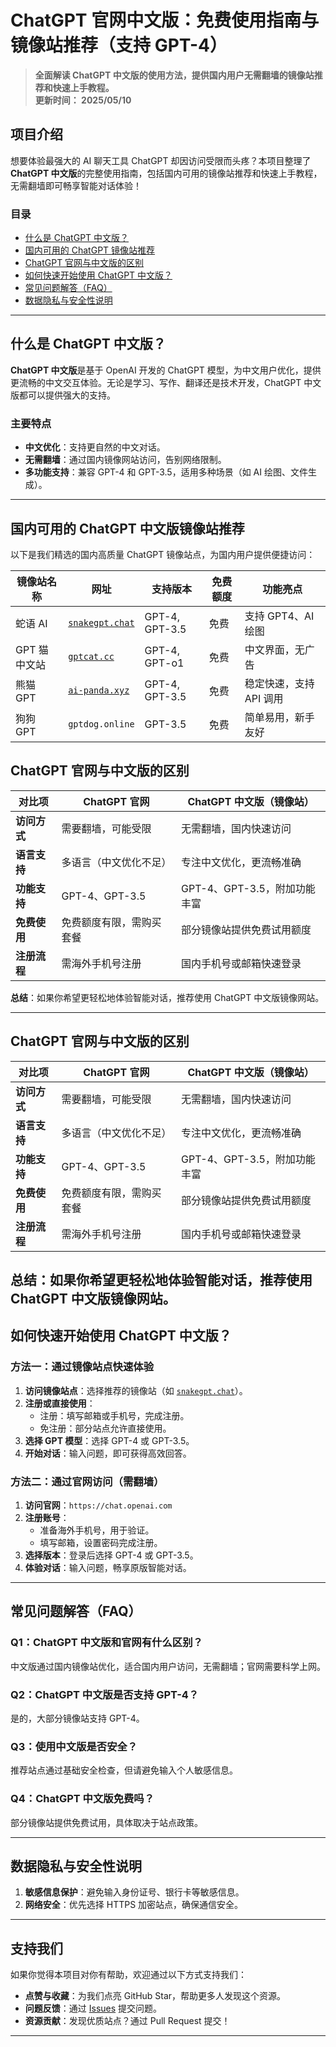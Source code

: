 # ChatGPT 官网中文版：免费使用指南与镜像站推荐（支持 GPT-4）

> **全面解读 ChatGPT 中文版的使用方法，提供国内用户无需翻墙的镜像站推荐和快速上手教程。**   
> **更新时间： 2025/05/10**   

## 项目介绍
想要体验最强大的 AI 聊天工具 ChatGPT 却因访问受限而头疼？本项目整理了 **ChatGPT 中文版**的完整使用指南，包括国内可用的镜像站推荐和快速上手教程，无需翻墙即可畅享智能对话体验！

### **目录**

- [什么是 ChatGPT 中文版？](#什么是-chatgpt-中文版)
- [国内可用的 ChatGPT 镜像站推荐](#国内可用的-chatgpt-中文版镜像站推荐)
- [ChatGPT 官网与中文版的区别](#chatgpt-官网与中文版的区别)
- [如何快速开始使用 ChatGPT 中文版？](#如何快速开始使用-chatgpt-中文版)
- [常见问题解答（FAQ）](#常见问题解答faq)
- [数据隐私与安全性说明](#数据隐私与安全性说明)


---

## 什么是 ChatGPT 中文版？
**ChatGPT 中文版**是基于 OpenAI 开发的 ChatGPT 模型，为中文用户优化，提供更流畅的中文交互体验。无论是学习、写作、翻译还是技术开发，ChatGPT 中文版都可以提供强大的支持。

### **主要特点**
- **中文优化**：支持更自然的中文对话。
- **无需翻墙**：通过国内镜像网站访问，告别网络限制。
- **多功能支持**：兼容 GPT-4 和 GPT-3.5，适用多种场景（如 AI 绘图、文件生成）。

---

## 国内可用的 ChatGPT 中文版镜像站推荐
以下是我们精选的国内高质量 ChatGPT 镜像站点，为国内用户提供便捷访问：

| 镜像站名称       | 网址                  | 支持版本            | 免费额度    | 功能亮点                   |
|----------------|---------------------|-----------------|---------|------------------------|
| 蛇语 AI       | [`snakegpt.chat`](https://snakegpt.chat)    | GPT-4, GPT-3.5 | 免费     | 支持 GPT4、AI 绘图       |
| GPT 猫中文站   | [`gptcat.cc`](https://gptcat.cc/)       | GPT-4, GPT-o1 | 免费     | 中文界面，无广告           |
| 熊猫 GPT       | [`ai-panda.xyz`](https://ai-panda.xyz/login?invite_code=34137c47)    | GPT-4, GPT-3.5 | 免费     | 稳定快速，支持 API 调用     |
| 狗狗 GPT       | `gptdog.online`   | GPT-3.5        | 免费     | 简单易用，新手友好         |
## ChatGPT 官网与中文版的区别

| 对比项             | ChatGPT 官网               | ChatGPT 中文版（镜像站）      |
|------------------|------------------------|-------------------------|
| **访问方式**       | 需要翻墙，可能受限         | 无需翻墙，国内快速访问        |
| **语言支持**       | 多语言（中文优化不足）       | 专注中文优化，更流畅准确        |
| **功能支持**       | GPT-4、GPT-3.5           | GPT-4、GPT-3.5，附加功能丰富   |
| **免费使用**       | 免费额度有限，需购买套餐      | 部分镜像站提供免费试用额度      |
| **注册流程**       | 需海外手机号注册           | 国内手机号或邮箱快速登录       |

**总结**：如果你希望更轻松地体验智能对话，推荐使用 ChatGPT 中文版镜像网站。

---

## ChatGPT 官网与中文版的区别

| 对比项             | ChatGPT 官网               | ChatGPT 中文版（镜像站）      |
|------------------|------------------------|-------------------------|
| **访问方式**       | 需要翻墙，可能受限         | 无需翻墙，国内快速访问        |
| **语言支持**       | 多语言（中文优化不足）       | 专注中文优化，更流畅准确        |
| **功能支持**       | GPT-4、GPT-3.5           | GPT-4、GPT-3.5，附加功能丰富   |
| **免费使用**       | 免费额度有限，需购买套餐      | 部分镜像站提供免费试用额度      |
| **注册流程**       | 需海外手机号注册           | 国内手机号或邮箱快速登录       |

**总结**：如果你希望更轻松地体验智能对话，推荐使用 ChatGPT 中文版镜像网站。
---

## 如何快速开始使用 ChatGPT 中文版？

### 方法一：通过镜像站点快速体验
1. **访问镜像站点**：选择推荐的镜像站（如 [`snakegpt.chat`](https://snakegpt.chat)）。
2. **注册或直接使用**：
   - 注册：填写邮箱或手机号，完成注册。
   - 免注册：部分站点允许直接使用。
3. **选择 GPT 模型**：选择 GPT-4 或 GPT-3.5。
4. **开始对话**：输入问题，即可获得高效回答。

### 方法二：通过官网访问（需翻墙）
1. **访问官网**：`https://chat.openai.com`
2. **注册账号**：
   - 准备海外手机号，用于验证。
   - 填写邮箱，设置密码完成注册。
3. **选择版本**：登录后选择 GPT-4 或 GPT-3.5。
4. **体验对话**：输入问题，畅享原版智能对话。

---

## 常见问题解答（FAQ）

### Q1：ChatGPT 中文版和官网有什么区别？
中文版通过国内镜像站优化，适合国内用户访问，无需翻墙；官网需要科学上网。

### Q2：ChatGPT 中文版是否支持 GPT-4？
是的，大部分镜像站支持 GPT-4。

### Q3：使用中文版是否安全？
推荐站点通过基础安全检查，但请避免输入个人敏感信息。

### Q4：ChatGPT 中文版免费吗？
部分镜像站提供免费试用，具体取决于站点政策。

---

## 数据隐私与安全性说明
1. **敏感信息保护**：避免输入身份证号、银行卡等敏感信息。
2. **网络安全**：优先选择 HTTPS 加密站点，确保通信安全。

---

## 支持我们
如果你觉得本项目对你有帮助，欢迎通过以下方式支持我们：
- **点赞与收藏**：为我们点亮 GitHub Star，帮助更多人发现这个资源。
- **问题反馈**：通过 [Issues](https://github.com/你的项目地址/issues) 提交问题。
- **资源贡献**：发现优质站点？通过 Pull Request 提交！

---


                                                                                                                                                                                                                                                                                                                                                                                           
                                                                       